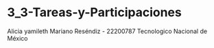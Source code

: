 # 3_3-Tareas-y-Participaciones
Alicia yamileth Mariano Reséndiz - 22200787
 Tecnologico Nacional de México 
